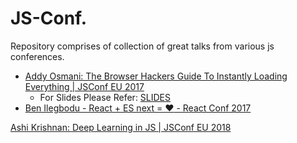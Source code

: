 # JS-Conf.
Repository comprises of collection of great talks from various js conferences.


- [Addy Osmani: The Browser Hackers Guide To Instantly Loading Everything | JSConf EU 2017](https://www.youtube.com/watch?v=7vUs5yOuv-o)
  - For Slides Please Refer: [SLIDES](https://speakerd.s3.amazonaws.com/presentations/fbf291d6889542fc93fb540881a0a4d3/fluent-browser-hacker-speakerdeck-4.pdf)
- [Ben Ilegbodu - React + ES next = :heart: - React Conf 2017](https://www.youtube.com/watch?v=jh_Qzi-yHU0)

[Ashi Krishnan: Deep Learning in JS | JSConf EU 2018](https://youtu.be/SV-cgdobtTA)
